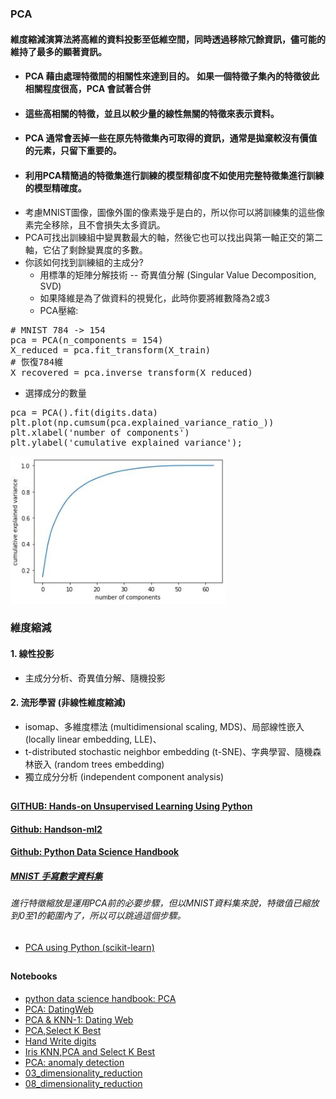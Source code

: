 ### PCA
#### 維度縮減演算法將高維的資料投影至低維空間，同時透過移除冗餘資訊，儘可能的維持了最多的顯著資訊。
* #### PCA 藉由處理特徵間的相關性來達到目的。 如果一個特徵子集內的特徵彼此相關程度很高，PCA 會試著合併
* #### 這些高相關的特徵，並且以較少量的線性無關的特徵來表示資料。
* #### PCA 通常會丟掉一些在原先特徵集內可取得的資訊，通常是拋棄較沒有價值的元素，只留下重要的。
* #### 利用PCA精簡過的特徵集進行訓練的模型精卻度不如使用完整特徵集進行訓練的模型精確度。
* 考慮MNIST圖像，圖像外圍的像素幾乎是白的，所以你可以將訓練集的這些像素完全移除，且不會損失太多資訊。
* PCA可找出訓練組中變異數最大的軸，然後它也可以找出與第一軸正交的第二軸，它佔了剩餘變異度的多數。
* 你該如何找到訓練組的主成分?
    * 用標準的矩陣分解技術 -- 奇異值分解 (Singular Value Decomposition, SVD)
    * 如果降維是為了做資料的視覺化，此時你要將維數降為2或3
    * PCA壓縮:
<pre>
# MNIST 784 -> 154
pca = PCA(n_components = 154)
X_reduced = pca.fit_transform(X_train)
# 恢復784維
X_recovered = pca.inverse_transform(X_reduced)
</pre>
* 選擇成分的數量
<pre>
pca = PCA().fit(digits.data)
plt.plot(np.cumsum(pca.explained_variance_ratio_))
plt.xlabel('number of components')
plt.ylabel('cumulative explained variance');
</pre>
![曲線](https://github.com/jumbokh/nknu-class/blob/main/ML/PCA/pca1.JPG)
### 維度縮減
#### 1. 線性投影
* 主成分分析、奇異值分解、隨機投影
#### 2. 流形學習 (非線性維度縮減)
* isomap、多維度標法 (multidimensional scaling, MDS)、局部線性嵌入 (locally linear embedding, LLE)、
* t-distributed stochastic neighbor embedding (t-SNE)、字典學習、隨機森林嵌入 (random trees embedding)
* 獨立成分分析 (independent component analysis)
##
#### [GITHUB: Hands-on Unsupervised Learning Using Python](https://github.com/aapatel09/handson-unsupervised-learning)
#### [Github: Handson-ml2](https://github.com/ageron/handson-ml2)
#### [Github: Python Data Science Handbook](https://github.com/jakevdp/PythonDataScienceHandbook)
##### [MNIST 手寫數字資料集](http://yann.lecun.com/exdb/mnist)
###### 進行特徵縮放是運用PCA前的必要步驟，但以MNIST資料集來說，特徵值已縮放到0至1的範圍內了，所以可以跳過這個步驟。
* [PCA using Python (scikit-learn)](https://towardsdatascience.com/pca-using-python-scikit-learn-e653f8989e60)
##
#### Notebooks
* [python data science handbook: PCA](https://github.com/jumbokh/nknu-class/blob/main/ML/PCA/PCA_1.ipynb)
* [PCA: DatingWeb](https://github.com/jumbokh/nknu-class/blob/main/ML/PCA/PCA_DatedWeb.ipynb)
* [PCA & KNN-1: Dating Web](https://github.com/jumbokh/nknu-class/blob/main/ML/PCA/classified_DatingWeb_1.ipynb)
* [PCA,Select K Best](https://github.com/jumbokh/nknu-class/blob/main/ML/PCA/classified_DatingWeb_2.ipynb)
* [Hand Write digits](https://github.com/jumbokh/nknu-class/blob/main/ML/PCA/05_09_Principal_Component_Analysis.ipynb)
* [Iris KNN,PCA and Select K Best](https://github.com/jumbokh/nknu-class/blob/main/ML/PCA/4_2_KNN%2C_PCA_and_SelectKBest.ipynb)
* [PCA: anomaly detection](https://github.com/jumbokh/nknu-class/blob/main/ML/PCA/04_anomaly_detection.ipynb)
* [03_dimensionality_reduction](https://github.com/jumbokh/nknu-class/blob/main/ML/PCA/03_dimensionality_reduction.ipynb)
* [08_dimensionality_reduction](https://github.com/jumbokh/nknu-class/blob/main/ML/PCA/08_dimensionality_reduction.ipynb)
